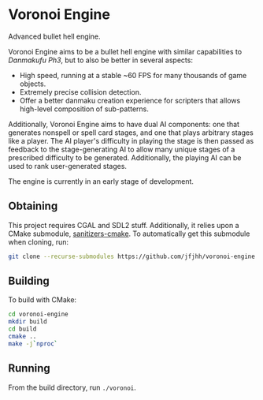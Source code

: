 Voronoi Engine
==============

Advanced bullet hell engine.

Voronoi Engine aims to be a bullet hell engine with similar capabilities to
*Danmakufu Ph3*, but to also be better in several aspects:

- High speed, running at a stable ~60 FPS for many thousands of game objects.
- Extremely precise collision detection.
- Offer a better danmaku creation experience for scripters that allows
  high-level composition of sub-patterns.

Additionally, Voronoi Engine aims to have dual AI components: one that generates
nonspell or spell card stages, and one that plays arbitrary stages like a
player. The AI player's difficulty in playing the stage is then passed as
feedback to the stage-generating AI to allow many unique stages of a prescribed
difficulty to be generated. Additionally, the playing AI can be used to rank
user-generated stages.

The engine is currently in an early stage of development.

Obtaining
---------

This project requires CGAL and SDL2 stuff. Additionally, it relies upon a CMake
submodule, [sanitizers-cmake](https://github.com/arsenm/sanitizers-cmake). To
automatically get this submodule when cloning, run:

```sh
git clone --recurse-submodules https://github.com/jfjhh/voronoi-engine.git
```

Building
--------

To build with CMake:

```sh
cd voronoi-engine
mkdir build
cd build
cmake ..
make -j`nproc`
```

Running
-------

From the build directory, run `./voronoi`.

